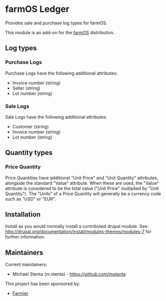 # farmOS Ledger

Provides sale and purchase log types for farmOS.

This module is an add-on for the [farmOS](http://drupal.org/project/farm)
distribution.

## Log types

### Purchase Logs

Purchase Logs have the following additional attributes:

- Invoice number (string)
- Seller (string)
- Lot number (string)

### Sale Logs

Sale Logs have the following additional attributes:

- Customer (string)
- Invoice number (string)
- Lot number (string)

## Quantity types

### Price Quantity

Price Quantities have additional "Unit Price" and "Unit Quantity" attributes,
alongside the standard "Value" attribute. When these are used, the "Value"
attribute is considered to be the total value ("Unit Price" multiplied by
"Unit Quantity"). The "Units" of a Price Quantity will generally be a
currency code such as "USD" or "EUR".

## Installation

Install as you would normally install a contributed drupal module. See:
http://drupal.org/documentation/install/modules-themes/modules-7 for further
information.

## Maintainers

Current maintainers:
* Michael Stenta (m.stenta) - https://github.com/mstenta

This project has been sponsored by:
* [Farmier](http://farmier.com)
